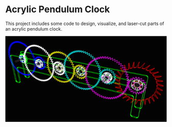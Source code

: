 # Acrylic Pendulum Clock

This project includes some code to design, visualize, and laser-cut parts
of an acrylic pendulum clock.

![Screenshot](screenshot.png)

